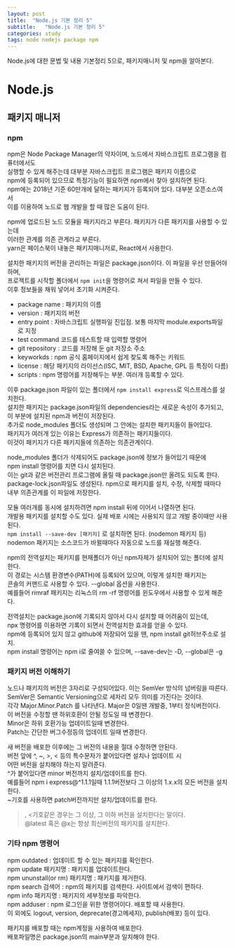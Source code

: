 ```yaml
---
layout: post
title:  "Node.js 기본 정리 5"
subtitle:   "Node.js 기본 정리 5"
categories: study
tags: node nodejs package npm
---
```


Node.js에 대한 문법 및 내용 기본정리 5으로, 패키지매니저 및 npm을 알아본다.

# Node.js

## 패키지 매니저

### npm

npm은 Node Package Manager의 약자이며, 노드에서 자바스크립트 프로그램을 컴퓨터에서도  
실행할 수 있게 해주는데 대부분 자바스크립트 프로그램은 패키지 이름으로  
npm에 등록되어 있으므로 특정기능이 필요하면 npm에서 찾아 설치하면 된다.  
npm에는 2018년 기준 60만개에 달하는 패키지가 등록되어 있다. 대부분 오픈소스여서  
이를 이용하여 노드로 웹 개발을 할 때 많은 도움이 된다.  

npm에 업로드된 노드 모듈을 패키지라고 부른다. 패키지가 다른 패키지를 사용할 수 있는데  
이러한 관계를 의존 관계라고 부른다.  
yarn은 페이스북이 내놓은 패키지매니저로, React에서 사용한다.  

설치한 패키지의 버전을 관리하는 파일은 package.json이다. 이 파일을 우선 만들어야 하며,  
프로젝트를 시작할 폴더에서 `npm init`을 명령어로 쳐서 파일을 만들 수 있다.  
이후 정보들을 채워 넣어서 초기화 시켜준다.  

* package name : 패키지의 이름
* version : 패키지의 버전
* entry point : 자바스크립트 실행파일 진입점. 보통 마지막 module.exports파일로 지정
* test command 코드를 테스트할 때 입력할 명령어
* git repository : 코드를 저장해 둔 git 저장소 주소
* keyworkds : npm 공식 홈페이지에서 쉽게 찾도록 해주는 키워드
* license : 해당 패키지의 라이선스(ISC, MIT, BSD, Apache, GPL 등 특징이 다름)
* scripts : npm 명령어를 저장해두는 부분. 여러개 등록할 수 있다.

이후 package.json 파일이 있는 폴더에서 `npm install express`로 익스프레스를 설치한다.  
설치한 패키지는 package.json파일의 dependencies라는 새로운 속성이 추가되고,  
이 부분에 설치된 npm과 버전이 저장된다.  
추가로 node_modules 폴더도 생성되며 그 안에는 설치한 패키지들이 들어있다.  
패키지가 여러개 있는 이유는 Express가 의존하는 패키지들이다.  
이것이 패키지가 다른 패키지들에 의존하는 의존관계이다.  

node_modules 폴더가 삭제되어도 package.json에 정보가 들어있기 때문에  
npm install 명령어를 치면 다시 설치된다.  
이는 git과 같은 버전관리 프로그램에 올릴 때 package.json만 올려도 되도록 한다.  
package-lock.json파일도 생성된다. npm으로 패키지를 설치, 수정, 삭제할 때마다  
내부 의존관계를 이 파일에 저장한다.  

모듈 여러개를 동시에 설치하려면 npm install 뒤에 이어서 나열하면 된다.  
개발용 패키지를 설치할 수도 있다. 실제 배포 시에는 사용되지 않고 개발 중이때만 사용된다.  
`npm install --save-dev [패키지]` 로 설치하면 된다. (nodemon 패키지 등)  
nodemon 패키지는 소스코드가 바뀔때마다 자동으로 노드를 재실행 해준다.  

npm의 전역설치는 패키지를 현재폴더가 아닌 npm자체가 설치되어 있는 폴더에 설치한다.  
이 경로는 시스템 환경변수(PATH)에 등록되어 있으며, 이렇게 설치한 패키지는  
콘솔의 커맨드로 사용할 수 있다. --global 옵션을 사용한다.  
예를들어 rimraf 패키지는 리눅스의 rm -rf 명령어를 윈도우에서 사용할 수 있게 해준다.  

전역설치는 package.json에 기록되지 않아서 다시 설치할 때 어려움이 있는데,  
npx 명령어를 이용하면 기록이 되면서 전역설치한 효과를 얻을 수 있다.  
npm에 등록되어 있지 않고 github에 저장되어 있을 땐, npm install git허브주소로 설치.  
npm install 명령어는 npm i로 줄여쓸 수 있으며, --save-dev는 -D, --global은 -g  

### 패키지 버전 이해하기

노드나 패키지의 버전은 3자리로 구성되어있다. 이는 SemVer 방식의 넘버링을 따른다.  
SemVer은 Semantic Versioning으로 세자리 모두 의미를 가진다는 것이다.  
각각 Major.Minor.Patch 를 나타낸다. Major은 0일땐 개발중, 1부터 정식버전이다.  
이 버전을 수정할 땐 하위호환이 안될 정도일 때 변경한다.  
Minor은 하위 호환가능 업데이트일때 변경한다.  
Patch는 간단한 버그수정등의 업데이트 일때 변경한다.  

새 버전을 배포한 이후에는 그 버전의 내용을 절대 수정하면 안된다.  
버전 앞에 ^, ~, >, < 등의 특수문자가 붙어있다면 설치나 업데이트 시  
어떤 버전을 설치해야 하는지 알려준다.  
^가 붙어있다면 minor 버전까지 설치/업데이트를 한다.  
예를들어 npm i express@^1.1.1일때 1.1.1버전보다 그 이상의 1.x.x의 모든 버전을 설치한다.  
~기호를 사용하면 patch버전까지만 설치/업데이트를 한다.  
>, <기호같은 경우는 그 이상, 그 이하 버전을 설치한다는 말이다.  
@latest 혹은 @x는 항상 최신버전의 패키지를 설치한다.  

### 기타 npm 명령어

npm outdated : 업데이트 할 수 있는 패키지를 확인한다.  
npm update 패키지명 : 패키지를 업데이트한다.  
npm ununstall(or rm) 패키지명 : 패키지를 제거한다.  
npm search 검색어 : npm의 패키지를 검색한다. 사이트에서 검색이 편하다.  
npm info 패키지명 : 패키지의 세부정보를 파악한다.  
npm adduser : npm 로그인을 위한 명령어이다. 배포할 때 사용한다.  
이 외에도 logout, version, deprecate(경고메세지), publish(배포) 등이 있다.  

패키지를 배포할 때는 npm계정을 사용하여 배포한다.  
배포파일명은 package.json의 main부분과 일치해야 한다.  
